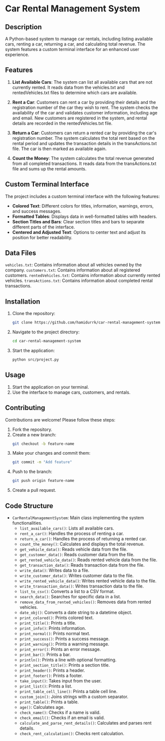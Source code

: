 # Car Rental Management System

## Description
A Python-based system to manage car rentals, including listing available cars, renting a car, returning a car, and calculating total revenue. The system features a custom terminal interface for an enhanced user experience.

## Features
1. **List Available Cars**:
The system can list all available cars that are not currently rented. It reads data from the vehicles.txt and rentedVehicles.txt files to determine which cars are available.

2. **Rent a Car**:
Customers can rent a car by providing their details and the registration number of the car they wish to rent. The system checks the availability of the car and validates customer information, including age and email. New customers are registered in the system, and rental details are recorded in the rentedVehicles.txt file.

3. **Return a Car**:
Customers can return a rented car by providing the car's registration number. The system calculates the total rent based on the rental period and updates the transaction details in the transActions.txt file. The car is then marked as available again.

4. **Count the Money**:
The system calculates the total revenue generated from all completed transactions. It reads data from the transActions.txt file and sums up the rental amounts.

## Custom Terminal Interface
The project includes a custom terminal interface with the following features:
- **Colored Text**: Different colors for titles, information, warnings, errors, and success messages.
- **Formatted Tables**: Displays data in well-formatted tables with headers.
- **Section Titles and Bars**: Clear section titles and bars to separate different parts of the interface.
- **Centered and Adjusted Text**: Options to center text and adjust its position for better readability.

## Data Files
`vehicles.txt`: Contains information about all vehicles owned by the company.
`customers.txt`: Contains information about all registered customers.
`rentedVehicles.txt`: Contains information about currently rented vehicles.
`transActions.txt`: Contains information about completed rental transactions.

## Installation
1. Clone the repository:
    ```bash
    git clone https://github.com/hamidurrk/car-rental-management-system.git
    ```
2. Navigate to the project directory:
    ```bash
    cd car-rental-management-system
    ```
3. Start the application:
    ```bash
    python src/project.py
    ```

## Usage
1. Start the application on your terminal.
2. Use the interface to manage cars, customers, and rentals.

## Contributing
Contributions are welcome! Please follow these steps:
1. Fork the repository.
2. Create a new branch:
    ```bash
    git checkout -b feature-name
    ```
3. Make your changes and commit them:
    ```bash
    git commit -m "Add feature"
    ```
4. Push to the branch:
    ```bash
    git push origin feature-name
    ```
5. Create a pull request.

## Code Structure
- `CarRentalManagementSystem`: Main class implementing the system functionalities.
  - `list_available_cars()`: Lists all available cars.
  - `rent_a_car()`: Handles the process of renting a car.
  - `return_a_car()`: Handles the process of returning a rented car.
  - `count_the_money()`: Calculates and displays the total revenue.
  - `get_vehicle_data()`: Reads vehicle data from the file.
  - `get_customer_data()`: Reads customer data from the file.
  - `get_rented_vehicle_data()`: Reads rented vehicle data from the file.
  - `get_transaction_data()`: Reads transaction data from the file.
  - `write_data()`: Writes data to a file.
  - `write_customer_data()`: Writes customer data to the file.
  - `write_rented_vehicle_data()`: Writes rented vehicle data to the file.
  - `write_transaction_data()`: Writes transaction data to the file.
  - `list_to_csv()`: Converts a list to a CSV format.
  - `search_data()`: Searches for specific data in a list.
  - `remove_data_from_rented_vehicles()`: Removes data from rented vehicles.
  - `date_obj()`: Converts a date string to a datetime object.
  - `print_colored()`: Prints colored text.
  - `print_title()`: Prints a title.
  - `print_info()`: Prints information.
  - `print_normal()`: Prints normal text.
  - `print_success()`: Prints a success message.
  - `print_warning()`: Prints a warning message.
  - `print_error()`: Prints an error message.
  - `print_bar()`: Prints a bar.
  - `println()`: Prints a line with optional formatting.
  - `print_section_title()`: Prints a section title.
  - `print_header()`: Prints a header.
  - `print_footer()`: Prints a footer.
  - `take_input()`: Takes input from the user.
  - `print_list()`: Prints a list.
  - `print_table_cell_line()`: Prints a table cell line.
  - `custom_join()`: Joins strings with a custom separator.
  - `print_table()`: Prints a table.
  - `age()`: Calculates age.
  - `check_name()`: Checks if a name is valid.
  - `check_email()`: Checks if an email is valid.
  - `calculate_and_parse_rent_details()`: Calculates and parses rent details.
  - `check_rent_calculation()`: Checks rent calculation.